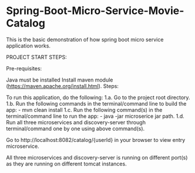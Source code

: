 # Spring-Boot-Micro-Service-Movie-Catalog

This is the basic demonstration of how spring boot micro service application works.

PROJECT START STEPS:

Pre-requisites:

Java must be installed
Install maven module (https://maven.apache.org/install.html).
Steps:

To run this application, do the following: 1.a. Go to the project root directory. 1.b. Run the following commands in the terminal/command line to build the app: - mvn clean install 1.c. Run the following command(s) in the terminal/command line to run the app: - java -jar microserice jar path. 1.d. Run all three microservices and discovery-server through terminal/command one by one using above command(s).

Go to http://localhost:8082/catalog/{userId} in your browser to view entry microservice.

All three microservices and discovery-server is running on different port(s) as they are running on different tomcat instances.
